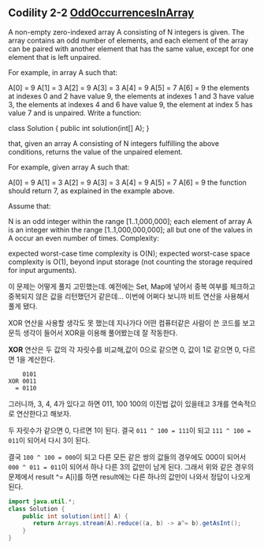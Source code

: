 ## Codility 2-2 [OddOccurrencesInArray](https://app.codility.com/programmers/lessons/2-arrays/odd_occurrences_in_array/)

A non-empty zero-indexed array A consisting of N integers is given. The array contains an odd number of elements, and each element of the array can be paired with another element that has the same value, except for one element that is left unpaired.

For example, in array A such that:

  A[0] = 9  A[1] = 3  A[2] = 9
  A[3] = 3  A[4] = 9  A[5] = 7
  A[6] = 9
the elements at indexes 0 and 2 have value 9,
the elements at indexes 1 and 3 have value 3,
the elements at indexes 4 and 6 have value 9,
the element at index 5 has value 7 and is unpaired.
Write a function:

class Solution { public int solution(int[] A); }

that, given an array A consisting of N integers fulfilling the above conditions, returns the value of the unpaired element.

For example, given array A such that:

  A[0] = 9  A[1] = 3  A[2] = 9
  A[3] = 3  A[4] = 9  A[5] = 7
  A[6] = 9
the function should return 7, as explained in the example above.

Assume that:

N is an odd integer within the range [1..1,000,000];
each element of array A is an integer within the range [1..1,000,000,000];
all but one of the values in A occur an even number of times.
Complexity:

expected worst-case time complexity is O(N);
expected worst-case space complexity is O(1), beyond input storage (not counting the storage required for input arguments).



이 문제는 어떻게 풀지 고민했는데. 예전에는 Set, Map에 넣어서 중복 여부를 체크하고 중복되지 않은 값을 리턴했던거 같은데... 이번에 어쩌다 보니까 비트 연산을 사용해서 풀게 됐다.

XOR 연산을 사용할 생각도 못 했는데 지나가다 어떤 컴퓨터같은 사람이 쓴 코드를 보고 문득 생각이 들어서 XOR을 이용해 풀어봤는데 잘 작동한다.

**XOR** 연산은 두 값의 각 자릿수를 비교해,값이 0으로 같으면 0, 값이 1로 같으면 0, 다르면 1을 계산한다.

```
    0101
XOR 0011
  = 0110
```
그러니까, 3, 4, 4가 있다고 하면 011, 100 100의 이진법 값이 있을테고 3개를 연속적으로 연산한다고 해보자.

두 자릿수가 같으면 0, 다르면 1이 된다. 결국 `011 ^ 100 = 111`이 되고 `111 ^ 100 =  011`이 되어서 다시 3이 된다.

결국 `100 ^ 100 = 000`이 되고 다른 모든 같은 쌍의 값들의 경우에도 000이 되어서 `000 ^ 011 = 011`이 되어서 하나 다른 3의 값만이 남게 된다. 그래서 위와 같은 경우의 문제에서 result ^= A[i]를 하면 result에는 다른 하나의 값만이 나와서 정답이 나오게 된다.

```java
import java.util.*;
class Solution {
    public int solution(int[] A) {
       return Arrays.stream(A).reduce((a, b) -> a^= b).getAsInt();
    }
}
```

